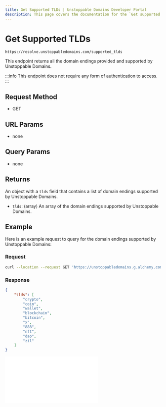 ```yaml
---
title: Get Supported TLDs | Unstoppable Domains Developer Portal
description: This page covers the documentation for the `Get supported TLDs` endpoint.
---
```


# Get Supported TLDs

```
https://resolve.unstoppabledomains.com/supported_tlds
```

This endpoint returns all the domain endings provided and supported by Unstoppable Domains.

:::info
This endpoint does not require any form of authentication to access.
:::

## Request Method

* GET

## URL Params

* none

## Query Params

* none

## Returns

An object with a `tlds` field that contains a list of domain endings supported by Unstoppable Domains.

* `tlds`: (array) An array of the domain endings supported by Unstoppable Domains.

## Example

Here is an example request to query for the domain endings supported by Unstoppable Domains:

### Request

```bash
curl --location --request GET 'https://unstoppabledomains.g.alchemy.com/supported_tlds'
```

### Response

```json
{
    "tlds": [
        "crypto",
        "coin",
        "wallet",
        "blockchain",
        "bitcoin",
        "x",
        "888",
        "nft",
        "dao",
        "zil"
    ]
}
```

<embed src="/snippets/_discord.md" />
